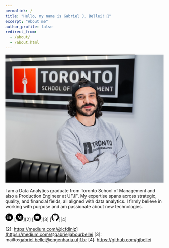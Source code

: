 ```yaml
---
permalink: /
title: "Hello, my name is Gabriel J. Bellei! 👋"
excerpt: "About me"
author_profile: false
redirect_from: 
  - /about/
  - /about.html
---
```


<p align="center">
  <img src="/images/student.jpeg">
</p>

I am a Data Analytics graduate from Toronto School of Management and also a Production Engineer at UFJF. My expertise spans across strategic, quality, and financial fields, all aligned with data analytics. I firmly believe in working with purpose and am passionate about new technologies.

[![linkedin](/images/linkedin.png)][1]
[![medium](/images/medium.png)][2]
[![outlook](/images/outlook.png)][3]
[![github](/images/github.png)][4]

[1]: https://www.linkedin.com/in/gabrieljabourbellei/
[2]: https://medium.com/@lcfdiniz](https://medium.com/@gabrieljabourbellei
[3]: mailto:gabriel.bellei@engenharia.ufjf.br
[4]: https://github.com/gjbellei

